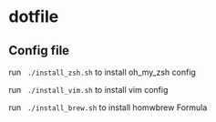 # dotfile

## Config file
run ``` ./install_zsh.sh``` to install oh\_my\_zsh config

run ``` ./install_vim.sh``` to install vim config

run ``` ./install_brew.sh``` to install homwbrew Formula